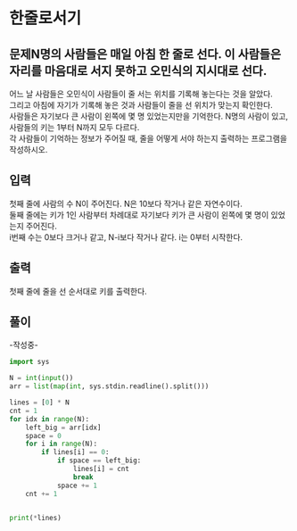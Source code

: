 # 한줄로서기

## 문제N명의 사람들은 매일 아침 한 줄로 선다. 이 사람들은 자리를 마음대로 서지 못하고 오민식의 지시대로 선다.

어느 날 사람들은 오민식이 사람들이 줄 서는 위치를 기록해 놓는다는 것을 알았다. </br>
그리고 아침에 자기가 기록해 놓은 것과 사람들이 줄을 선 위치가 맞는지 확인한다. </br>
사람들은 자기보다 큰 사람이 왼쪽에 몇 명 있었는지만을 기억한다. N명의 사람이 있고, 사람들의 키는 1부터 N까지 모두 다르다. </br>
각 사람들이 기억하는 정보가 주어질 때, 줄을 어떻게 서야 하는지 출력하는 프로그램을 작성하시오. </br>

## 입력
첫째 줄에 사람의 수 N이 주어진다. N은 10보다 작거나 같은 자연수이다. </br>
둘째 줄에는 키가 1인 사람부터 차례대로 자기보다 키가 큰 사람이 왼쪽에 몇 명이 있었는지 주어진다.  </br>
i번째 수는 0보다 크거나 같고, N-i보다 작거나 같다. i는 0부터 시작한다. </br>

## 출력
첫째 줄에 줄을 선 순서대로 키를 출력한다. </br>

## 풀이
-작성중-

```python
import sys

N = int(input())
arr = list(map(int, sys.stdin.readline().split()))

lines = [0] * N  
cnt = 1          
for idx in range(N):
    left_big = arr[idx]
    space = 0
    for i in range(N):
        if lines[i] == 0:  
            if space == left_big:
                lines[i] = cnt  
                break
            space += 1
    cnt += 1


print(*lines)
```
